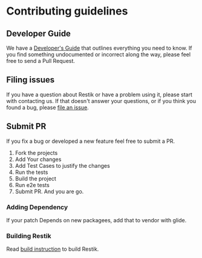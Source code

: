 # Contributing guidelines


## Developer Guide

We have a [Developer's Guide](../developer-guide/README.md) that outlines everything you need to know. If you find something undocumented or incorrect along the way,
please feel free to send a Pull Request.

## Filing issues
If you have a question about Restik or have a problem using it, please start with contacting us.
If that doesn't answer your questions, or if you think you found a bug, please [file an issue](https://github.com/appscode/restik/issues/new).

## Submit PR
If you fix a bug or developed a new feature feel free to submit a PR.

1. Fork the projects
1. Add Your changes
1. Add Test Cases to justify the changes
1. Run the tests
1. Build the project
1. Run e2e tests
1. Submit PR. And you are go. 

### Adding Dependency
If your patch Depends on new packagees, add that to vendor with glide.

### Building Restik
Read [build instruction](../developer-guide/build.md) to build Restik.